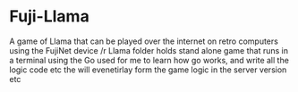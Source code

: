 # Fuji-Llama
A game of Llama that can be played over the internet on retro computers using the FujiNet device /r
Llama folder holds stand alone game that runs in a terminal using the Go 
used for me to learn how go works, and write all the logic code etc the will evenetirlay form the game logic in the server version etc 